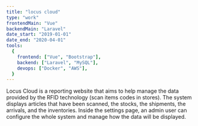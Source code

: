 ```yaml
---
title: "locus cloud"
type: "work"
frontendMain: "Vue"
backendMain: "Laravel"
date_start: "2019-01-01"
date_end: "2020-04-01"
tools:
  {
    frontend: ["Vue", "Bootstrap"],
    backend: ["Laravel", "MySQL"],
    devops: ["Docker", "AWS"],
  }
---
```


Locus Cloud is a reporting website that aims to help manage the data provided by the RFID technology (scan items codes in stores). The system displays articles that have been scanned, the stocks, the shipments, the arrivals, and the inventories. Inside the settings page, an admin user can configure the whole system and manage how the data will be displayed.

<!-- end -->
